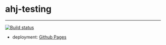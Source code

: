 # ahj-testing
--------------------
[![Build status](https://ci.appveyor.com/api/projects/status/t4gbifirrdwxy235?svg=true)](https://ci.appveyor.com/project/tarapiygin/ahj-testing)

- deployment: <a href="https://tarapiygin.github.io/ahj-testing/">Github Pages</a>
